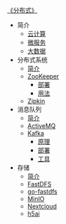 [《分布式》](index.md)

- 简介
  - [云计算](简介/云计算.md)
  - [微服务](简介/微服务.md)
  - [大数据](简介/大数据.md)
- 分布式系统
  - [简介](分布式系统/简介.md)
  - [ZooKeeper](分布式系统/zk/ZooKeeper.md)
    - [部署](分布式系统/zk/部署.md)
    - [用法](分布式系统/zk/用法.md)
  - [Zipkin](分布式系统/Zipkin.md)
- 消息队列
  - [简介](消息队列/简介.md)
  - [ActiveMQ](消息队列/ActiveMQ.md)
  - [Kafka](消息队列/Kafka/Kafka.md)
    - [原理](消息队列/Kafka/原理.md)
    - [部署](消息队列/Kafka/部署.md)
    - [工具](消息队列/Kafka/工具.md)
- 存储
  - [简介](存储/简介.md)
  - [FastDFS](存储/FastDFS.md)
  - [go-fastdfs](存储/go-fastdfs.md)
  - [MinIO](存储/MinIO.md)
  - [Nextcloud](存储/Nextcloud.md)
  - [h5ai](存储/h5ai.md)

